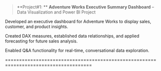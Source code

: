 > **Project#1: **
**Adventure Works Executive Summary Dashboard** – Data Visualization and Power BI Project

Developed an executive dashboard for Adventure Works to display sales, customer, and product insights.

Created DAX measures, established data relationships, and applied forecasting for future sales analysis.

Enabled Q&A functionality for real-time, conversational data exploration.

=====================================================================================
